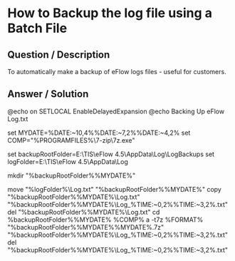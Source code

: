 # **How to Backup the log file using a Batch File** #

## **Question / Description** ##

To automatically make a backup of eFlow logs files - useful for customers. 

## **Answer / Solution** ##

@echo on
SETLOCAL EnableDelayedExpansion
@echo Backing Up eFlow Log.txt 
 
set MYDATE=%DATE:~10,4%%DATE:~7,2%%DATE:~4,2%
set COMP="%PROGRAMFILES%\7-zip\7z.exe"
 
set backupRootFolder=E:\TIS\eFlow 4.5\AppData\Log\LogBackups
set logFolder=E:\TIS\eFlow 4.5\AppData\Log
 
mkdir "%backupRootFolder%\%MYDATE%"
 
move "%logFolder%\Log.txt" "%backupRootFolder%\%MYDATE%"
copy "%backupRootFolder%\%MYDATE%\Log.txt" "%backupRootFolder%\%MYDATE%\Log_%TIME:~0,2%%TIME:~3,2%.txt"
del "%backupRootFolder%\%MYDATE%\Log.txt"
cd %backupRootFolder%\%MYDATE%
%COMP% a -t7z %FORMAT% "%backupRootFolder%\%MYDATE%\%MYDATE%.7z" "%backupRootFolder%\%MYDATE%\Log_%TIME:~0,2%%TIME:~3,2%.txt"
del "%backupRootFolder%\%MYDATE%\Log_%TIME:~0,2%%TIME:~3,2%.txt"






